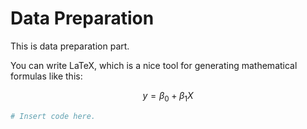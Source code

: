 # Data Preparation

This is data preparation part.

You can write LaTeX, which is a nice tool for generating mathematical formulas like this:

$$
y = \beta_0 + \beta_1X
$$

```python
# Insert code here.
```
